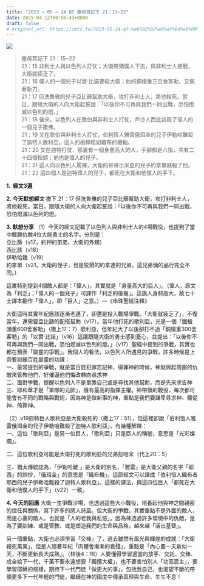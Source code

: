 ```yaml
---
title: "2023 – 05 – 24 QT 撒母耳記下 21：15~22"
date: 2025-04-12T00:56:43+0800
draft: false
# original_url: https://cmtc.tw/2023-05-24-qt-%e6%92%92%e6%af%8d%e8%80%b3%e8%a8%98%e4%b8%8b-21%ef%bc%9a1522
---
```


![](/images/qt.jpg)
> 撒母耳記下 21：15\~22  
> 21：15 非利士人與以色列人打仗；大衛帶領僕人下去，與非利士人接戰，大衛就疲乏了。  
> 21：16 偉人的一個兒子以實‧比諾要殺大衛；他的銅槍重三百舍客勒，又佩著新刀。  
> 21：17 但洗魯雅的兒子亞比篩幫助大衛，攻打非利士人，將他殺死。當日，跟隨大衛的人向大衛起誓說：「以後你不可再與我們一同出戰，恐怕熄滅以色列的燈。」  
> 21：18 後來，以色列人在歌伯與非利士人打仗，戶沙人西比該殺了偉人的一個兒子撒弗。  
> 21：19 又在歌伯與非利士人打仗，伯利恆人雅雷俄珥金的兒子伊勒哈難殺了迦特人歌利亞。這人的槍桿粗如織布的機軸。  
> 21：20 又在迦特打仗，那裏有一個身量高大的人，手腳都是六指，共有二十四個指頭；他也是偉人的兒子。  
> 21：21 這人向以色列人罵陣，大衛的哥哥示米亞的兒子約拿單就殺了他。  
> 21：22 這四個人是迦特偉人的兒子，都死在大衛和他僕人的手下。

**1.  經文3遍**

**2. 今天默想經文**
撒下 21：17 但洗魯雅的兒子亞比篩幫助大衛，攻打非利士人，將他殺死。當日，跟隨大衛的人向大衛起誓說：「以後你不可再與我們一同出戰，恐怕熄滅以色列的燈。

**3. 默想分享**
（1）今天的經文記載了以色列人與非利士人的4場戰役，也提到了當中戰勝仇敵4位大能勇士的名字。分別是：  
亞比篩（v17，約押的弟弟、大衛的外甥）  
西比該（v18）  
伊勒哈難（v19）  
約拿單（v21，大衛的侄子，也是狡猾的約拿達的兄弟，這兄弟倆的品行完全不同。）

這裏特別提到4個敵人都是：「偉人」，其實就是「身量高大的巨人」。（偉人，原文為「利乏」；「偉人的一個兒子」可譯作「利乏的後裔」。該族人身材高大，故七十士譯本翻作「偉人」，即「巨人」之意。）—《串珠聖經注釋》

大衛這時其實年紀應該逐漸老邁了，卻還是投入戰場爭戰。「大衛就疲乏了」，不復當年，還需要亞比篩的配搭幫助（v17）。當年他打死的歌利亞，光是一個「鐵槍頭重600舍客勒」（撒上17：7）歌利亞，但年紀大了以後卻打不過「銅槍重300舍客勒」的「以實·比諾」（v16）這讓跟隨大衛的勇士感到憂心，並提出：「以後你不可再與我們一同出戰，恐怕熄滅以色列的燈。」（v17）聖經中提到的爭戰，其實也都在預表「屬靈的爭戰」。我個人的看法，以色列人所遇見的爭戰，許多時候是上帝要訓練百姓屬靈的功課：  
一、最常提到的爭戰，就是當百姓犯罪忘記神、得罪神的時候，神就興起周圍的仇敵來管教他們，好催逼他們悔改轉向尋求神  
二、面對爭戰，提醒以色列人不是單靠自己或是尋找其他幫助，而是先來求告神  
三、耶和華才是「軍隊的元帥」，擁有最高的指揮主權。神帶領的戰役，每次都可能會有不同的戰略與戰術，因為神是做新事的神，重點是我們要謙卑尋求神、聽從神、倚靠神。

（2）v19迦特巨人歌利亞是大衛殺死的（撒上17：51），但這裡卻說「伯利恆人雅雷俄珥金的兒子伊勒哈難殺了迦特人歌利亞」。有幾種解釋：  
一、這位「歌利亞」是另一位巨人，「歌利亞」只是巨人的稱號，意思是「光彩燦爛」。

二、這位歌利亞可能是大衛打死的歌利亞的兄弟拉哈米（代上20：5）

三、猶太傳統認為，「伊勒哈難 」是大衛的別名，「雅雷」是大衛父親的名字「耶西」的誤抄，「俄珥金」的意思是「織布機」。這節經文可以譯成「伯利恒人織布者耶西的兒子伊勒哈難殺了迦特人歌利亞」。這樣的譯法，與這四位巨人「都死在大衛和他僕人的手下」（v22）一致。

**4. 今天的回應**
大衛一生爭戰沙場，也透過這些大小戰役，培養起他與神之間親密的信任與關係，寫下許多的感人詩篇。但大衛的爭戰，其實重點不是外面的敵人，而是心裏的敵人，也就是「人的老我與私慾」。因為神透過許多環境中的仇敵，是為了要訓練、或是管教、或是塑造我們的生命與品格，越來越「活出基督」。

另一個重點，大衛也必須學習「交棒」了，過去雖然有風光與輝煌的成就：「大衛殺死萬萬」，但是人隨著年紀「肉體會漸漸的衰殘」，重點是「內心要一天新似一天，不斷更新長大成熟」。（林後4：16）人要懂得學習適當的放手、交託、交棒、成全給下一代，千萬不要永遠想要「獨攬大權」，也不要害怕別人「功高震主」，要學習耶穌的榜樣，期待下一代門徒「做更大的事」。包括我自己，也渴望不斷的帶領更多下一代年輕的門徒，繼續在神的國度中傳承真理與生命、生生不息！

